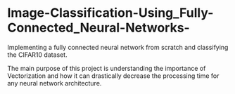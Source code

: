 # Image-Classification-Using_Fully-Connected_Neural-Networks-
Implementing a fully connected neural network from scratch and classifying the CIFAR10 dataset.

The main purpose of this project is understanding the importance of Vectorization and how it can drastically decrease the processing time for any neural network architecture.
